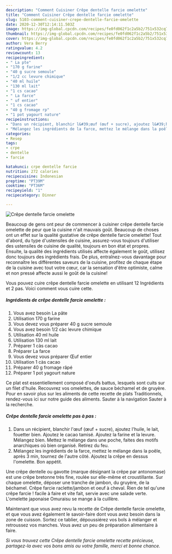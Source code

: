 ```yaml
---
description: "Comment Cuisiner Crêpe dentelle farcie omelette"
title: "Comment Cuisiner Crêpe dentelle farcie omelette"
slug: 5103-comment-cuisiner-crepe-dentelle-farcie-omelette
date: 2020-12-30T12:14:11.503Z
image: https://img-global.cpcdn.com/recipes/fe0fd062f1c2a5b2/751x532cq70/crepe-dentelle-farcie-omelette-photo-principale-de-la-recette.jpg
thumbnail: https://img-global.cpcdn.com/recipes/fe0fd062f1c2a5b2/751x532cq70/crepe-dentelle-farcie-omelette-photo-principale-de-la-recette.jpg
cover: https://img-global.cpcdn.com/recipes/fe0fd062f1c2a5b2/751x532cq70/crepe-dentelle-farcie-omelette-photo-principale-de-la-recette.jpg
author: Vera Berry
ratingvalue: 4.2
reviewcount: 13
recipeingredient:
- " La pte"
- "170 g farine"
- "40 g sucre semoule"
- "1/2 cc levure chimique"
- "40 ml huile"
- "130 ml lait"
- "1 cs cacao"
- " La farce"
- " uf entier"
- "1 cs cacao"
- "40 g fromage rp"
- "1 pot yagourt nature"
recipeinstructions:
- "Dans un récipient, blanchir l&#39;œuf (œuf + sucre), ajoutez l&#39;huile, le lait, fouetter bien. Ajoutez le cacao tamisé. Ajoutez la farine et la levure. Mélangez bien. Mettez le mélange dans une poche, faites des motifs anarchiques où bien organisé. Retirez du feu."
- "Mélangez les ingrédients de la farce, mettez le mélange dans la poêle, après 3 min, tournez de l&#39;autre côté. Ajoutez la crêpe en dessus l&#39;omelette. Bon appétit."
categories:
- Resep
tags:
- crpe
- dentelle
- farcie

katakunci: crpe dentelle farcie 
nutrition: 272 calories
recipecuisine: Indonesian
preptime: "PT39M"
cooktime: "PT36M"
recipeyield: "1"
recipecategory: Dinner

---
```



![Crêpe dentelle farcie omelette](https://img-global.cpcdn.com/recipes/fe0fd062f1c2a5b2/751x532cq70/crepe-dentelle-farcie-omelette-photo-principale-de-la-recette.jpg)

Beaucoup de gens ont peur de commencer à cuisiner crêpe dentelle farcie omelette de peur que la cuisine n'ait mauvais goût. Beaucoup de choses ont un effet sur la qualité gustative de crêpe dentelle farcie omelette! Tout d'abord, du type d'ustensiles de cuisine, assurez-vous toujours d'utiliser des ustensiles de cuisine de qualité, toujours en bon état et propres. Ensuite, la qualité des ingrédients utilisés affecte également le goût, utilisez donc toujours des ingrédients frais. De plus, entraînez-vous davantage pour reconnaître les différentes saveurs de la cuisine, profitez de chaque étape de la cuisine avec tout votre cœur, car la sensation d'être optimiste, calme et non pressé affecte aussi le goût de la cuisine!

<!--inarticleads1-->

Vous pouvez cuire crêpe dentelle farcie omelette en utilisant 12 Ingrédients et 2 pas. Voici comment vous cuire cette.

##### Ingrédients de crêpe dentelle farcie omelette :

1. Vous avez besoin  La pâte
1. Utilisation 170 g farine
1. Vous devez vous préparer 40 g sucre semoule
1. Vous avez besoin 1/2 càc levure chimique
1. Utilisation 40 ml huile
1. Utilisation 130 ml lait
1. Préparer 1 càs cacao
1. Préparer  La farce
1. Vous devez vous préparer  Œuf entier
1. Utilisation 1 càs cacao
1. Préparer 40 g fromage râpé
1. Préparer 1 pot yagourt nature


Ce plat est essentiellement composé d&#39;oeufs battus, lesquels sont cuits sur un filet d&#39;huile. Recouvrez vos omelettes, de sauce béchamel et de gruyère. Pour en savoir plus sur les aliments de cette recette de plats Traditionnels, rendez-vous ici sur notre guide des aliments. Sauter à la navigation Sauter à la recherche. 

<!--inarticleads2-->

##### Crêpe dentelle farcie omelette pas à pas :

1. Dans un récipient, blanchir l&#39;œuf (œuf + sucre), ajoutez l&#39;huile, le lait, fouetter bien. Ajoutez le cacao tamisé. Ajoutez la farine et la levure. Mélangez bien. Mettez le mélange dans une poche, faites des motifs anarchiques où bien organisé. Retirez du feu.
1. Mélangez les ingrédients de la farce, mettez le mélange dans la poêle, après 3 min, tournez de l&#39;autre côté. Ajoutez la crêpe en dessus l&#39;omelette. Bon appétit.


Une crêpe dentelle ou gavotte (marque désignant la crêpe par antonomase) est une crêpe bretonne très fine, roulée sur elle-même et croustillante. Sur chaque omelette, déposer une tranche de jambon, du gruyère, de la béchamel. Crêpe farcie raclette/jambon et oeuf à cheval. Rien de tel qu&#39;une crêpe farcie ! facile à faire et vite fait, servie avec une salade verte. L&#39;omelette japonaise Omuraisu se mange à la cuillère. 

<!--inarticleads1-->

<p>
Maintenant que vous avez revu la recette de Crêpe dentelle farcie omelette, et que vous avez également le savoir-faire dont vous avez besoin dans la zone de cuisson. Sortez ce tablier, dépoussiérez vos bols à mélanger et retroussez vos manches. Vous avez un peu de préparation alimentaire à faire.
</p>

<p>
<i>Si vous trouvez cette Crêpe dentelle farcie omelette recette précieuse, partagez-la avec vos bons amis ou votre famille, merci et bonne chance.</i>
</p>
